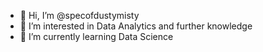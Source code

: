 - 👋 Hi, I’m @specofdustymisty
- 👀 I’m interested in Data Analytics and further knowledge
- 🌱 I’m currently learning Data Science

<!---
specofdustymisty/specofdustymisty is a ✨ special ✨ repository because its `README.md` (this file) appears on your GitHub profile.
You can click the Preview link to take a look at your changes.
--->
